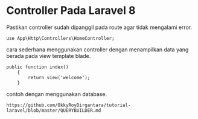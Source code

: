 # Controller Pada Laravel 8

Pastikan controller sudah dipanggil pada route agar tidak mengalami error.

```
use App\Http\Controllers\HomeController;
```

cara sederhana menggunakan controller dengan menampilkan data yang berada pada view template blade.

```
public function index()
    {
        return view('welcome');
    }
```

contoh dengan menggunakan database.

```
https://github.com/OkkyRoyDirgantara/tutorial-laravel/blob/master/QUERYBUILDER.md
```
